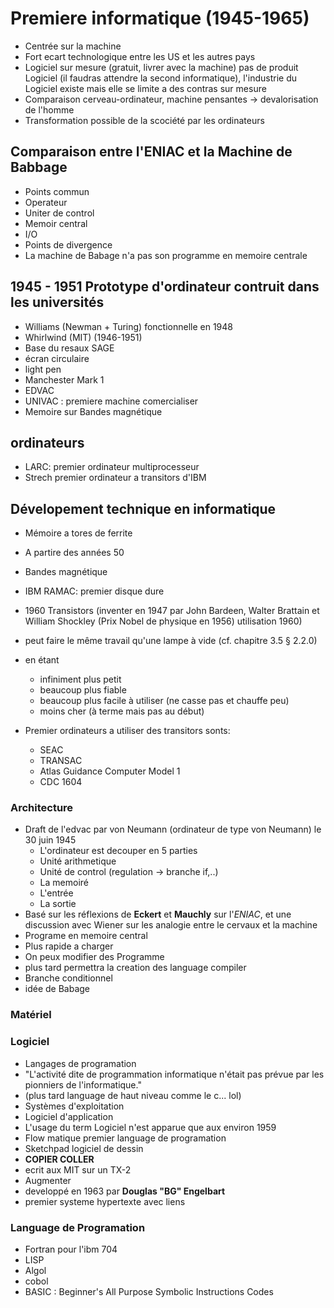 # Premiere informatique (1945-1965)
 - Centrée sur la machine
 - Fort ecart technologique entre les US et les autres pays
 - Logiciel sur mesure (gratuit, livrer avec la machine) pas de produit Logiciel (il faudras attendre la second informatique), l'industrie du Logiciel existe mais elle se limite a des contras sur mesure
 - Comparaison cerveau-ordinateur, machine pensantes -> devalorisation de l'homme
 - Transformation possible de la scociété par les ordinateurs

## Comparaison entre l'ENIAC et la Machine de Babbage
 - Points commun
  - Operateur
  - Uniter de control
  - Memoir central
  - I/O
 - Points de divergence
  - La machine de Babage n'a pas son programme en memoire centrale

## 1945 - 1951 Prototype d'ordinateur contruit dans les universités
 - Williams (Newman + Turing) fonctionnelle en 1948
 - Whirlwind (MIT) (1946-1951)
  - Base du resaux SAGE
  - écran circulaire
  - light pen
 - Manchester Mark 1
 - EDVAC
 - UNIVAC : premiere machine comercialiser
  - Memoire sur Bandes magnétique

## ordinateurs
 - LARC: premier ordinateur multiprocesseur
 - Strech premier ordinateur a transitors d'IBM

## Dévelopement technique en informatique
 - Mémoire a tores de ferrite

 - A partire des années 50
  - Bandes magnétique
 - IBM RAMAC: premier disque dure

 - 1960 Transistors (inventer en 1947 par John Bardeen, Walter Brattain et William Shockley (Prix Nobel de physique en 1956) utilisation 1960)
  - peut faire le même travail qu'une lampe à vide (cf. chapitre 3.5 § 2.2.0)
  - en étant
    - infiniment plus petit
    - beaucoup plus fiable
    - beaucoup plus facile à utiliser (ne casse pas et chauffe peu)
    - moins cher (à terme mais pas au début)
  - Premier ordinateurs a utiliser des transitors sonts:
    - SEAC
    - TRANSAC
    - Atlas Guidance Computer Model 1
    - CDC 1604


### Architecture
 - Draft de l'edvac par von Neumann (ordinateur de type von Neumann) le 30 juin 1945
   - L'ordinateur est decouper en 5 parties
    - Unité arithmetique
    - Unité de control (regulation -> branche if,..)
    - La memoiré
    - L'entrée
    - La sortie
  - Basé sur les réflexions de **Eckert** et **Mauchly** sur l'*ENIAC*, et une discussion avec Wiener sur les analogie entre le cervaux et la machine
  - Programe en memoire central
   - Plus rapide a charger
   - On peux modifier des Programme
   - plus tard permettra la creation des language compiler
  - Branche conditionnel
   - idée de Babage

### Matériel

### Logiciel
 - Langages de programation
  - "L'activité dite de programmation informatique n'était pas prévue par les pionniers de l'informatique."
  - (plus tard language de haut niveau comme le c... lol)
 - Systèmes d'exploitation
 - Logiciel d'application
  - L'usage du term Logiciel n'est apparue que aux environ 1959
 - Flow matique premier language de programation
 - Sketchpad logiciel de dessin
  - **COPIER COLLER**
  - ecrit aux MIT sur un TX-2
 - Augmenter
  - developpé en 1963 par **Douglas "BG" Engelbart**
  - premier systeme hypertexte avec liens

### Language de Programation
 - Fortran pour l'ibm 704
 - LISP
 - Algol
 - cobol
 - BASIC : Beginner's All Purpose Symbolic Instructions Codes
